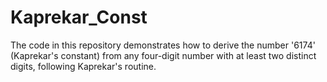 # Kaprekar_Const
The code in this repository demonstrates how to derive the number '6174' (Kaprekar's constant) from any four-digit number with at least two distinct digits, following Kaprekar's routine.
